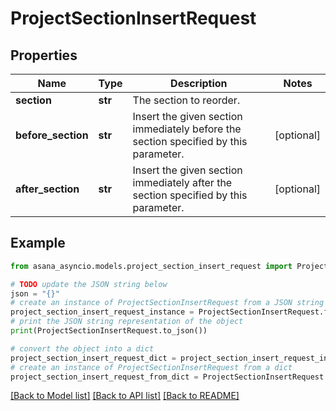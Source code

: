 # ProjectSectionInsertRequest


## Properties

Name | Type | Description | Notes
------------ | ------------- | ------------- | -------------
**section** | **str** | The section to reorder. | 
**before_section** | **str** | Insert the given section immediately before the section specified by this parameter. | [optional] 
**after_section** | **str** | Insert the given section immediately after the section specified by this parameter. | [optional] 

## Example

```python
from asana_asyncio.models.project_section_insert_request import ProjectSectionInsertRequest

# TODO update the JSON string below
json = "{}"
# create an instance of ProjectSectionInsertRequest from a JSON string
project_section_insert_request_instance = ProjectSectionInsertRequest.from_json(json)
# print the JSON string representation of the object
print(ProjectSectionInsertRequest.to_json())

# convert the object into a dict
project_section_insert_request_dict = project_section_insert_request_instance.to_dict()
# create an instance of ProjectSectionInsertRequest from a dict
project_section_insert_request_from_dict = ProjectSectionInsertRequest.from_dict(project_section_insert_request_dict)
```
[[Back to Model list]](../README.md#documentation-for-models) [[Back to API list]](../README.md#documentation-for-api-endpoints) [[Back to README]](../README.md)



